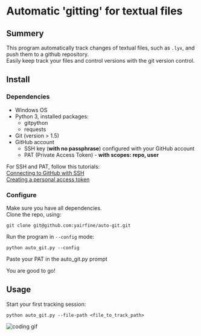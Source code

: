 # Automatic 'gitting' for textual files

## Summery
This program automatically track changes of textual files, such as `.lyx`, and push them to a github repository. <br/>
Easily keep track your files and control versions with the git version control.

## Install

### Dependencies
* Windows OS
* Python 3, installed packages:
    * gitpython
    * requests
* Git (version > 1.5)
* GitHub account
    * SSH key (__with no passphrase__) configured with your GitHub account 
    * PAT (Private Access Token) - __with scopes: repo, user__ 

For SSH and PAT, follow this tutorials: </br>
[Connecting to GitHub with SSH](https://docs.github.com/en/free-pro-team@latest/github/authenticating-to-github/connecting-to-github-with-ssh) </br>
[Creating a personal access token](https://docs.github.com/en/free-pro-team@latest/github/authenticating-to-github/creating-a-personal-access-token)</br>


### Configure
Make sure you have all dependencies. </br>
Clone the repo, using:
```
git clone git@github.com:yairfine/auto-git.git
```

Run the program in `--config` mode:
```
python auto_git.py --config
```
Paste your PAT in the auto_git.py prompt <br/>

You are good to go!

## Usage
Start your first tracking session:
```
python auto_git.py --file-path <file_to_track_path>
```

![coding gif](https://media.giphy.com/media/l4FGvUYI0tETAQwGk/giphy.gif)
